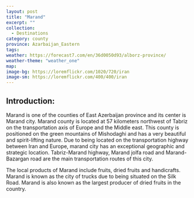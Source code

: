 ```yaml
---
layout: post
title: "Marand"
excerpt: ""
collection:
  - Destinations
category: county
province: Azarbaijan_Eastern
tags:
weather: https://forecast7.com/en/36d0050d93/alborz-province/
weather-theme: "weather_one"
map:
image-bg: https://loremflickr.com/1020/720/iran
image-sm: https://loremflickr.com/400/400/iran
---
```

## **Introduction:**

Marand is one of the counties of East Azerbaijan province and its center is Marand city. Marand county is located at 57 kilometers northwest of Tabriz on the transportation axis of Europe and the Middle east. This county is positioned on the green mountains of Mishodaghi and has a very beautiful and spirit-lifting nature. Due to being located on the transportation highway between Iran and Europe, marand city has an exceptional geographic and strategic location. Tabriz-Marand highway, Marand jolfa road and Marand-Bazargan road are the main transportation routes of this city.

The local products of Marand include fruits, dried fruits and handicrafts. Marand is known as the city of trucks due to being situated on the Silk Road. Marand is also known as the largest producer of dried fruits in the country.